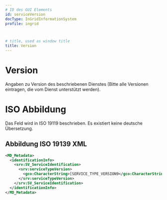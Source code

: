 ```yaml
---
# ID des GUI Elements
id: serviceVersion
docType: InGridInformationSystem
profile: ingrid



# title, used as window title
title: Version
---
```


# Version

Angaben zu Version des beschriebenen Dienstes (Bitte alle Versionen eintragen, die vom Dienst unterstützt werden).

# ISO Abbildung

Das Feld wird in ISO 19119 beschrieben. Es existiert keine deutsche Übersetzung. 

## Abbildung ISO 19139 XML

```XML
<MD_Metadata>
  <identificationInfo>
    <srv:SV_ServiceIdentification>
      <srv:serviceTypeVersion>
        <gco:CharacterString>[SERVICE_TYPE_VERSION9</gco:CharacterString>
      </srv:serviceTypeVersion>
    </srv:SV_ServiceIdentification>
  </identificationInfo>
</MD_Metadata>  
```


